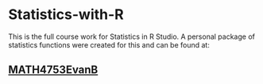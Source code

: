 # Statistics-with-R

This is the full course work for Statistics in R Studio. A personal package of statistics functions were created for this and can be found at: 

## [MATH4753EvanB](https://github.com/evan-a-blosser-1/MATH4753EvanB) 



